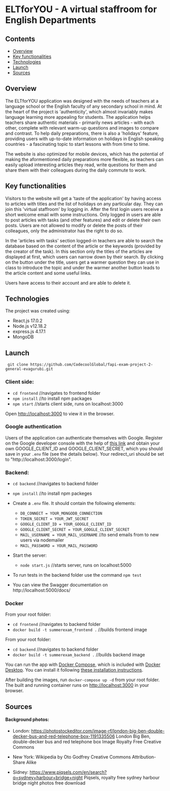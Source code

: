 # ELTforYOU - A virtual staffroom for English Departments

## Contents

- [Overview](#overview)
- [Key functionalities](#key-functionalities)
- [Technologies](#technologies)
- [Launch](#launch)
- [Sources](#sources)

## Overview

The ELTforYOU application was designed with the needs of teachers at a language school or the English faculty of any secondary school in mind. At the heart of the project is 'authenticity', which almost invariably makes language learning more appealing for students. The application helps teachers share authentic materials - primarily news articles - with each other, complete with relevant warm-up questions and images to compare and contrast. To help daily preparations, there is also a 'holidays' feature, providing users with up-to-date information on holidays in English speaking countries - a fascinating topic to start lessons with from time to time.

The website is also optimized for mobile devices, which has the potential of making the aformentioned daily preparations more flexible, as teachers can easily upload interesting articles they read, write questions for them and share them with their colleagues during the daily commute to work.

## Key functionalities

Visitors to the website will get a 'taste of the application' by having access to articles with titles and the list of holidays on any particular day. They can join this 'virtual staffroom' by logging in. After the first login users receive a short welcome email with some instructions. Only logged in users are able to post articles with tasks (and other features) and edit or delete their own posts. Users are not allowed to modify or delete the posts of their colleagues, only the administrator has the right to do so.

In the 'articles with tasks' section logged-in teachers are able to search the database based on the content of the article or the keywords (provided by the creator of the task). In this section only the titles of the articles are displayed at first, which users can narrow down by their search. By clicking on the button under the title, users get a warmer question they can use in class to introduce the topic and under the warmer another button leads to the article content and some useful links.

Users have access to their account and are able to delete it.

## Technologies

The project was created using:

- React.js 17.0.2
- Node.js v12.18.2
- express.js 4.17.1
- MongoDB

## Launch

` git clone https://github.com/CodecoolGlobal/fapi-exam-project-2-general-evagurubi.git`

### Client side:

- `cd frontend` //navigates to frontend folder
- `npm install` //to install npm packages
- `npm start` //starts client side, runs on localhost:3000

Open [http://localhost:3000](http://localhost:3000) to view it in the browser.

### Google authentication

Users of the application can authenticate themselves with Google. Register on the Google developer console with the help of [this link](https://developers.google.com/identity/protocols/oauth2/openid-connect) and obtain your own GOOGLE_CLIENT_ID and GOOGLE_CLIENT_SECRET, which you should save in your `.env` file (see the details below). Your redirect_uri should be set to "http://localhost:3000/login".

### Backend:

- `cd backend` //navigates to backend folder
- `npm install` //to install npm packeges

- Create a `.env` file. It should contain the following elements:

  - `DB_CONNECT = YOUR_MONGODB_CONNECTION`
  - `TOKEN_SECRET = YOUR_JWT_SECRET`
  - `GOOGLE_CLIENT_ID = YOUR_GOOGLE_CLIENT_ID`
  - `GOOGLE_CLIENT_SECRET = YOUR_GOOGLE_CLIENT_SECRET`
  - `MAIL_USERNAME = YOUR_MAIL_USERNAME` //to send emails from to new users via nodemailer
  - `MAIL_PASSWORD = YOUR_MAIL_PASSWORD`

- Start the server:

  - `node start.js` //starts server, runs on localhost:5000

- To run tests in the backend folder use the command `npm test`

- You can view the Swagger documentation on http://localhost:5000/docs/

### Docker

From your root folder:

- `cd frontend` //navigates to backend folder
- `docker build -t summerexam_frontend .` //builds frontend image

From your root folder:

- `cd backend` //navigates to backend folder
- `docker build -t summerexam_backend .` //builds backend image

You can run the app with [Docker Compose](https://docs.docker.com/compose/), which is included with [Docker Desktop](https://docs.docker.com/desktop/). You can install it following [these installation instructions](https://docs.docker.com/compose/install/).

After building the images, run `docker-compose up -d` from your root folder. The built and running container runs on [http://localhost:3000](http://localhost:3000) in your browser.

## Sources

#### Background photos:

- London:
  https://photostockeditor.com/image-rf/london-big-ben-double-decker-bus-and-red-telephone-box-1191335506
  London Big Ben, double-decker bus and red telephone box Image Royalty Free
  Creative Commons

- New York:
  Wikipedia
  by Oto Godfrey
  Creative Commons Attribution-Share Alike

- Sidney:
  https://www.piqsels.com/en/search?q=sydney+harbour+bridge+night
  Piqsels, royalty free sydney harbour bridge night photos free download
